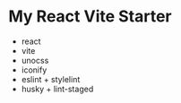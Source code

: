 # My React Vite Starter

- react
- vite
- unocss
- iconify
- eslint + stylelint
- husky + lint-staged
